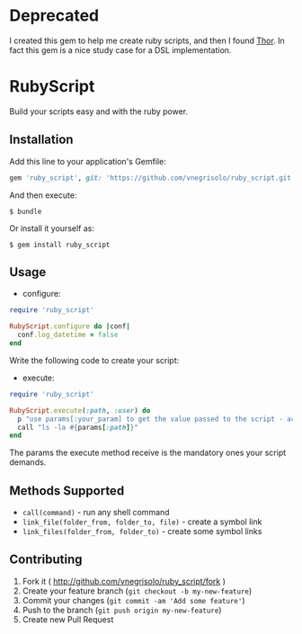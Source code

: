 # Deprecated

I created this gem to help me create ruby scripts, and then I found [Thor](https://github.com/erikhuda/thor).
In fact this gem is a nice study case for a DSL implementation.

# RubyScript

Build your scripts easy and with the ruby power.

## Installation

Add this line to your application's Gemfile:

```ruby
gem 'ruby_script', git: 'https://github.com/vnegrisolo/ruby_script.git'
```
And then execute:

    $ bundle

Or install it yourself as:

    $ gem install ruby_script

## Usage

- configure:

```ruby
require 'ruby_script'

RubyScript.configure do |conf|
  conf.log_datetime = false
end
```

Write the following code to create your script:

- execute:
```ruby
require 'ruby_script'

RubyScript.execute(:path, :user) do
  p "use params[:your_param] to get the value passed to the script - actual params=#{params.inspect}"
  call "ls -la #{params[:path]}"
end
```

The params the execute method receive is the mandatory ones your script demands.

## Methods Supported

* `call(command)` - run any shell command
* `link_file(folder_from, folder_to, file)` - create a symbol link
* `link_files(folder_from, folder_to)` - create some symbol links

## Contributing

1. Fork it ( http://github.com/vnegrisolo/ruby_script/fork )
2. Create your feature branch (`git checkout -b my-new-feature`)
3. Commit your changes (`git commit -am 'Add some feature'`)
4. Push to the branch (`git push origin my-new-feature`)
5. Create new Pull Request
